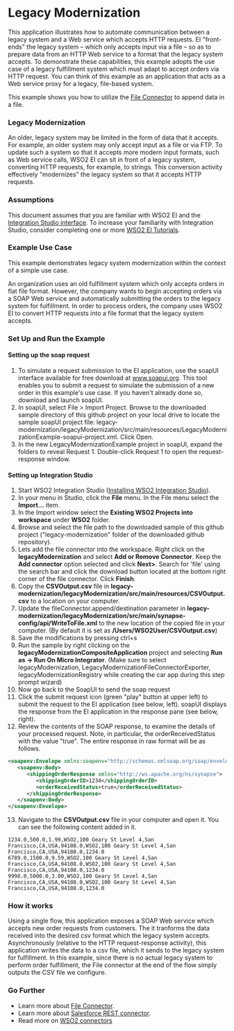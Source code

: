 # Legacy Modernization

This application illustrates how to automate communication between a legacy system and a Web service which accepts 
HTTP requests. EI "front-ends" the legacy system – which only accepts input via a file – so as to prepare data from 
an HTTP Web service to a format that the legacy system accepts. To demonstrate these capabilities, this example adopts 
the use case of a legacy fulfillment system which must adapt to accept orders via HTTP request. You can think of this 
example as an application that acts as a Web service proxy for a legacy, file-based system.

This example shows you how to utilize the 
[File Connector](https://store.wso2.com/store/assets/esbconnector/details/5d6de1a4-1fa7-434e-863f-95c8533d3df2)
to append data in a file.

### Legacy Modernization ###
An older, legacy system may be limited in the form of data that it accepts. For example, an older system may only 
accept input as a file or via FTP. To update such a system so that it accepts more modern input formats, such as Web 
service calls, WSO2 EI can sit in front of a legacy system, converting HTTP requests, for example, to strings. This 
conversion activity effectively "modernizes" the legacy system so that it accepts HTTP requests.

### Assumptions ###

This document assumes that you are familiar with WSO2 EI and the 
[Integration Studio interface](https://ei.docs.wso2.com/en/latest/micro-integrator/overview/quick-start-guide/). To 
increase your familiarity with Integration Studio, consider completing one or more 
[WSO2 EI Tutorials](https://ei.docs.wso2.com/en/latest/micro-integrator/use-cases/integration-use-cases/).

### Example Use Case
This example demonstrates legacy system modernization within the context of a simple use case.

An organization uses an old fulfillment system which only accepts orders in flat file format. However, the company 
wants to begin accepting orders via a SOAP Web service and automatically submitting the orders to the legacy system 
for fulfillment. In order to process orders, the company uses WSO2 EI to convert HTTP requests into a file format that 
the legacy system accepts. 

### Set Up and Run the Example

#### Setting up the soap request ####
1. To simulate a request submission to the EI application, use the soapUI interface available for free download at 
www.soapui.org. This tool enables you to submit a request to simulate the submission of a new order in this example's 
use case. If you haven't already done so, download and launch soapUI.
2. In soapUI, select File > Import Project. Browse to the downloaded sample directory of this github project on your 
local drive to locate the sample soapUI project file: 
legacy-modernization/legacyModernization/src/main/resources/LegacyModernizationExample-soapui-project.xml. 
Click Open.
3. In the new LegacyModernizationExample project in soapUI, expand the folders to reveal Request 1. Double-click 
Request 1 to open the request-response window.

#### Setting up Integration Studio ####
1. Start WSO2 Integration Studio 
([Installing WSO2 Integration Studio](https://ei.docs.wso2.com/en/latest/micro-integrator/develop/installing-WSO2-Integration-Studio/)).
2. In your menu in Studio, click the **File** menu. In the File menu select the **Import...** item.
3. In the Import window select the **Existing WSO2 Projects into workspace** under **WSO2** folder.
4. Browse and select the file path to the downloaded sample of this github project 
("legacy-modernization" folder of the downloaded github repository).
5. Lets add the file connector into the workspace. Right click on the **legacyModernization** and select 
**Add or Remove Connector**. Keep the **Add connector** option selected and click **Next>**. Search for 'file' using the 
search bar and click the download button located at the bottom right corner of the file connector. Click **Finish**.
6. Copy the **CSVOutput.csv** file in 
**legacy-modernization/legacyModernization/src/main/resources/CSVOutput.csv** to a location on your computer.
7. Update the fileConnector.append/destination parameter in 
**legacy-modernization/legacyModernization/src/main/synapse-config/api/WriteToFile.xml** to the new location of the 
copied file in your computer. (By default it is set as **/Users/WSO2User/CSVOutput.csv**)
8. Save the modifications by pressing ctrl+s
9. Run the sample by right clicking on the **legacyModernizationCompositeApplication** project and selecting **Run as -> 
Run On Micro Integrator**. (Make sure to select legacyModernization, LegacyModernizationFileConnectorExporter, 
legacyModernizationRegistry while creating the car app during this step prompt wizard)
10. Now go back to the SoapUI to send the soap request
12. Click the submit request icon (green "play" button at upper left) to submit the request to the EI application 
(see below, left). soapUI displays the response from the EI application in the response pane (see below, right).
12. Review the contents of the SOAP response, to examine the details of your processed request. Note, in particular, 
the orderReceivedStatus with the value "true". The entire response in raw format will be as follows.

```xml
<soapenv:Envelope xmlns:soapenv="http://schemas.xmlsoap.org/soap/envelope/" xmlns:ord="http://ordermgmt.org/">
   <soapenv:Body>
      <shippingOrderResponse xmlns="http://ws.apache.org/ns/synapse">
         <shippingOrderID>1234</shippingOrderID>
         <orderReceivedStatus>true</orderReceivedStatus>
      </shippingOrderResponse>
   </soapenv:Body>
</soapenv:Envelope>
```
13. Navigate to the **CSVOutput.csv** file in your computer and open it. You can see the following content added in it.

```
1234.0,500.0,1.99,WSO2,100 Geary St Level 4,San Francisco,CA,USA,94108.0,WSO2,100 Geary St Level 4,San Francisco,CA,USA,94108.0,1234.0
6789.0,1500.0,9.59,WSO2,100 Geary St Level 4,San Francisco,CA,USA,94108.0,WSO2,100 Geary St Level 4,San Francisco,CA,USA,94108.0,1234.0
9998.0,5000.0,3.00,WSO2,100 Geary St Level 4,San Francisco,CA,USA,94108.0,WSO2,100 Geary St Level 4,San Francisco,CA,USA,94108.0,1234.0

```

### How it works

Using a single flow, this application exposes a SOAP Web service which accepts new order requests from customers. The 
it tranforms the data received into the desired csv format which the legacy system accepts. Asynchronously (relative 
to the HTTP request-response activity), this application writes the data to a csv file, which it sends to the legacy 
system for fulfillment. In this example, since there is no actual legacy system to perform order fulfillment, the File 
connector at the end of the flow simply outputs the CSV file we configure.

### Go Further

* Learn more about [File Connector](https://docs.wso2.com/display/ESBCONNECTORS/Working+with+the+File+Connector#WorkingwiththeFileConnector-append).
* Learn more about [Salesforce REST connector](https://docs.wso2.com/display/ESBCONNECTORS/Salesforce+REST+Connector).
* Read more on [WSO2 connectors](https://docs.wso2.com/display/ESBCONNECTORS/WSO2+ESB+Connectors+Documentation)